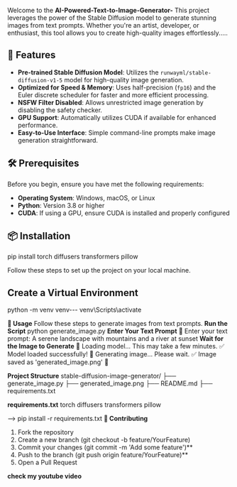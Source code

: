 

Welcome to the **AI-Powered-Text-to-Image-Generator-** This project leverages the power of the Stable Diffusion model to generate stunning images from text prompts. Whether you're an artist, developer, or enthusiast, this tool allows you to create high-quality images effortlessly.....



## 🚀 Features

- **Pre-trained Stable Diffusion Model**: Utilizes the `runwayml/stable-diffusion-v1-5` model for high-quality image generation.
- **Optimized for Speed & Memory**: Uses half-precision (`fp16`) and the Euler discrete scheduler for faster and more efficient processing.
- **NSFW Filter Disabled**: Allows unrestricted image generation by disabling the safety checker.
- **GPU Support**: Automatically utilizes CUDA if available for enhanced performance.
- **Easy-to-Use Interface**: Simple command-line prompts make image generation straightforward.

## 🛠️ Prerequisites

Before you begin, ensure you have met the following requirements:

- **Operating System**: Windows, macOS, or Linux
- **Python**: Version 3.8 or higher
- **CUDA**: If using a GPU, ensure CUDA is installed and properly configured

## 📦 Installation

pip install torch diffusers transformers pillow

Follow these steps to set up the project on your local machine.

## Create a Virtual Environment
python -m venv venv---
venv\Scripts\activate

**📝 Usage**
Follow these steps to generate images from text prompts.
**Run the Script**
python generate_image.py
**Enter Your Text Prompt**
📝 Enter your text prompt: A serene landscape with mountains and a river at sunset
**Wait for the Image to Generate**
🔄 Loading model... This may take a few minutes.
✅ Model loaded successfully!
🎨 Generating image... Please wait.
✅ Image saved as 'generated_image.png' 🎉

**Project Structure**
stable-diffusion-image-generator/
├── generate_image.py
├── generated_image.png
├── README.md
├── requirements.txt

**requirements.txt**
torch
diffusers
transformers
pillow

--> pip install -r requirements.txt
**🤝 Contributing**

1) Fork the repository
2) Create a new branch (git checkout -b feature/YourFeature)
3) Commit your changes (git commit -m 'Add some feature')**
4) Push to the branch (git push origin feature/YourFeature)**
5) Open a Pull Request

**check my youtube video**
